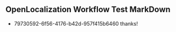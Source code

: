 ## OpenLocalization Workflow Test MarkDown
* 79730592-6f56-4176-b42d-957f415b6460 thanks!

<!--HONumber=Jul16_HO3-->


